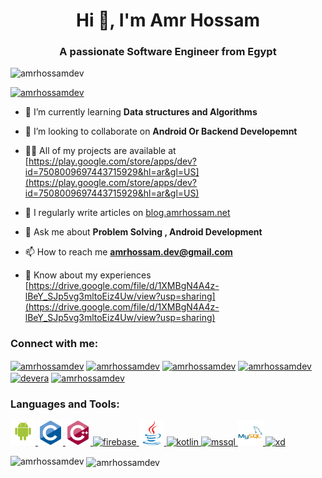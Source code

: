 <h1 align="center">Hi 👋, I'm Amr Hossam</h1>
<h3 align="center">A passionate Software Engineer from Egypt</h3>

<p align="left"> <img src="https://komarev.com/ghpvc/?username=amrhossamdev&label=Profile%20views&color=0e75b6&style=flat" alt="amrhossamdev" /> </p>

<p align="left"> <a href="https://twitter.com/amrhossamdev" target="blank"><img src="https://img.shields.io/twitter/follow/amrhossamdev?logo=twitter&style=for-the-badge" alt="amrhossamdev" /></a> </p>

- 🌱 I’m currently learning **Data structures and Algorithms**

- 👯 I’m looking to collaborate on **Android Or Backend Developemnt**

- 👨‍💻 All of my projects are available at [https://play.google.com/store/apps/dev?id=7508009697443715929&hl=ar&gl=US](https://play.google.com/store/apps/dev?id=7508009697443715929&hl=ar&gl=US)

- 📝 I regularly write articles on [blog.amrhossam.net](blog.amrhossam.net)

- 💬 Ask me about **Problem Solving , Android Development**

- 📫 How to reach me **amrhossam.dev@gmail.com**

- 📄 Know about my experiences [https://drive.google.com/file/d/1XMBgN4A4z-lBeY_SJp5vg3mltoEiz4Uw/view?usp=sharing](https://drive.google.com/file/d/1XMBgN4A4z-lBeY_SJp5vg3mltoEiz4Uw/view?usp=sharing)

<h3 align="left">Connect with me:</h3>
<p align="left">
<a href="https://dev.to/amrhossamdev" target="blank"><img align="center" src="https://raw.githubusercontent.com/rahuldkjain/github-profile-readme-generator/master/src/images/icons/Social/devto.svg" alt="amrhossamdev" height="30" width="40" /></a>
<a href="https://twitter.com/amrhossamdev" target="blank"><img align="center" src="https://raw.githubusercontent.com/rahuldkjain/github-profile-readme-generator/master/src/images/icons/Social/twitter.svg" alt="amrhossamdev" height="30" width="40" /></a>
<a href="https://stackoverflow.com/users/amrhossamdev" target="blank"><img align="center" src="https://raw.githubusercontent.com/rahuldkjain/github-profile-readme-generator/master/src/images/icons/Social/stack-overflow.svg" alt="amrhossamdev" height="30" width="40" /></a>
<a href="https://www.hackerrank.com/amrhossamdev" target="blank"><img align="center" src="https://raw.githubusercontent.com/rahuldkjain/github-profile-readme-generator/master/src/images/icons/Social/hackerrank.svg" alt="amrhossamdev" height="30" width="40" /></a>
<a href="https://codeforces.com/profile/devera" target="blank"><img align="center" src="https://raw.githubusercontent.com/rahuldkjain/github-profile-readme-generator/master/src/images/icons/Social/codeforces.svg" alt="devera" height="30" width="40" /></a>
<a href="https://www.leetcode.com/amrhossamdev" target="blank"><img align="center" src="https://raw.githubusercontent.com/rahuldkjain/github-profile-readme-generator/master/src/images/icons/Social/leet-code.svg" alt="amrhossamdev" height="30" width="40" /></a>
</p>

<h3 align="left">Languages and Tools:</h3>
<p align="left"> <a href="https://developer.android.com" target="_blank" rel="noreferrer"> <img src="https://raw.githubusercontent.com/devicons/devicon/master/icons/android/android-original-wordmark.svg" alt="android" width="40" height="40"/> </a> <a href="https://www.cprogramming.com/" target="_blank" rel="noreferrer"> <img src="https://raw.githubusercontent.com/devicons/devicon/master/icons/c/c-original.svg" alt="c" width="40" height="40"/> </a> <a href="https://www.w3schools.com/cpp/" target="_blank" rel="noreferrer"> <img src="https://raw.githubusercontent.com/devicons/devicon/master/icons/cplusplus/cplusplus-original.svg" alt="cplusplus" width="40" height="40"/> </a> <a href="https://firebase.google.com/" target="_blank" rel="noreferrer"> <img src="https://www.vectorlogo.zone/logos/firebase/firebase-icon.svg" alt="firebase" width="40" height="40"/> </a> <a href="https://www.java.com" target="_blank" rel="noreferrer"> <img src="https://raw.githubusercontent.com/devicons/devicon/master/icons/java/java-original.svg" alt="java" width="40" height="40"/> </a> <a href="https://kotlinlang.org" target="_blank" rel="noreferrer"> <img src="https://www.vectorlogo.zone/logos/kotlinlang/kotlinlang-icon.svg" alt="kotlin" width="40" height="40"/> </a> <a href="https://www.microsoft.com/en-us/sql-server" target="_blank" rel="noreferrer"> <img src="https://www.svgrepo.com/show/303229/microsoft-sql-server-logo.svg" alt="mssql" width="40" height="40"/> </a> <a href="https://www.mysql.com/" target="_blank" rel="noreferrer"> <img src="https://raw.githubusercontent.com/devicons/devicon/master/icons/mysql/mysql-original-wordmark.svg" alt="mysql" width="40" height="40"/> </a> <a href="https://www.adobe.com/products/xd.html" target="_blank" rel="noreferrer"> <img src="https://cdn.worldvectorlogo.com/logos/adobe-xd.svg" alt="xd" width="40" height="40"/> </a> </p>

<p><img align="left" src="https://github-readme-stats.vercel.app/api/top-langs?username=amrhossamdev&show_icons=true&locale=en&layout=compact" alt="amrhossamdev" /></p>

<p>&nbsp;<img align="center" src="https://github-readme-stats.vercel.app/api?username=amrhossamdev&show_icons=true&locale=en" alt="amrhossamdev" /></p>
